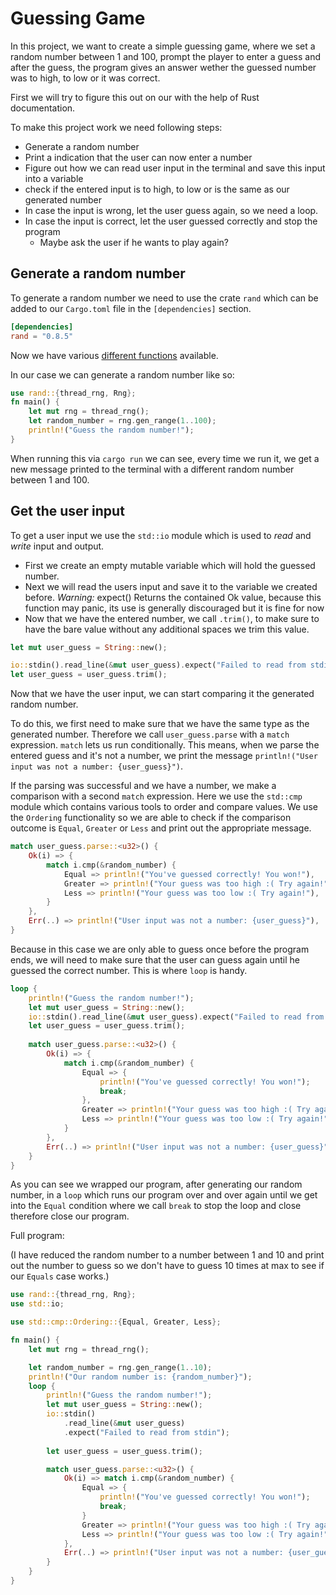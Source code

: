 # Guessing Game

In this project, we want to create a simple guessing game, where we set a random number between 1 and 100, prompt the player to enter a guess and after the guess, the program gives an answer wether the guessed number was to high, to low or it was correct. 

First we will try to figure this out on our with the help of Rust documentation. 

To make this project work we need following steps:

- Generate a random number
- Print a indication that the user can now enter a number
- Figure out how we can read user input in the terminal and save this input into a variable
- check if the entered input is to high, to low or is the same as our generated number
- In case the input is wrong, let the user guess again, so we need a loop.
- In case the input is correct, let the user guessed correctly and stop the program
  - Maybe ask the user if he wants to play again?


## Generate a random number
To generate a random number we need to use the crate `rand` which can be added to our `Cargo.toml` file in the `[dependencies]` section.

```toml
[dependencies]
rand = "0.8.5"
```

Now we have various [different functions](https://docs.rs/rand/latest/rand/trait.Rng.html#) available.

In our case we can generate a random number like so: 

```rust
use rand::{thread_rng, Rng};
fn main() {    
    let mut rng = thread_rng();
    let random_number = rng.gen_range(1..100);
    println!("Guess the random number!");
}
```

When running this via `cargo run` we can see, every time we run it, we get a new message printed to the terminal with a different random number between 1 and 100. 

## Get the user input

To get a user input we use the `std::io` module which is used to *read* and *write* input and output.

- First we create an empty mutable variable which will hold the guessed number.
- Next we will read the users input and save it to the variable we created before. *Warning:* expect() Returns the contained Ok value, because this function may panic, its use is generally discouraged but it is fine for now 
- Now that we have the entered number, we call `.trim()`, to make sure to have the bare value without any additional spaces we trim this value.
```rust
let mut user_guess = String::new();

io::stdin().read_line(&mut user_guess).expect("Failed to read from stdin");
let user_guess = user_guess.trim();
```

Now that we have the user input, we can start comparing it the generated random number.

To do this, we first need to make sure that we have the same type as the generated number. Therefore we call `user_guess.parse` with a `match` expression. `match` lets us run conditionally. This means, when we parse the entered guess and it's not a number, we print the message `println!("User input was not a number: {user_guess}")`. 

If the parsing was successful and we have a number, we make a comparison with a second `match` expression. Here we use the `std::cmp` module which contains various tools to order and compare values. We use the `Ordering` functionality so we are able to check if the comparison outcome is `Equal`, `Greater` or `Less` and print out the appropriate message.

```rust
match user_guess.parse::<u32>() {
    Ok(i) => {
        match i.cmp(&random_number) {
            Equal => println!("You've guessed correctly! You won!"),
            Greater => println!("Your guess was too high :( Try again!"),
            Less => println!("Your guess was too low :( Try again!"),
        }
    },
    Err(..) => println!("User input was not a number: {user_guess}"),
}
```

Because in this case we are only able to guess once before the program ends, we will need to make sure that the user can guess again until he guessed the correct number. This is where `loop` is handy. 

```rust
loop {
    println!("Guess the random number!");
    let mut user_guess = String::new();
    io::stdin().read_line(&mut user_guess).expect("Failed to read from stdin");
    let user_guess = user_guess.trim();
    
    match user_guess.parse::<u32>() {
        Ok(i) => {
            match i.cmp(&random_number) {
                Equal => {
                    println!("You've guessed correctly! You won!");
                    break;
                },
                Greater => println!("Your guess was too high :( Try again!"),
                Less => println!("Your guess was too low :( Try again!"),
            }
        },
        Err(..) => println!("User input was not a number: {user_guess}"),
    }
}
```

As you can see we wrapped our program, after generating our random number, in a `loop` which runs our program over and over again until we get into the `Equal` condition where we call `break` to stop the loop and close therefore close our program. 

Full program: 

(I have reduced the random number to a number between 1 and 10 and print out the number to guess so we don't have to guess 10 times at max to see if our `Equals` case works.)

```rust
use rand::{thread_rng, Rng};
use std::io;

use std::cmp::Ordering::{Equal, Greater, Less};

fn main() {
    let mut rng = thread_rng();

    let random_number = rng.gen_range(1..10);
    println!("Our random number is: {random_number}");
    loop {
        println!("Guess the random number!");
        let mut user_guess = String::new();
        io::stdin()
            .read_line(&mut user_guess)
            .expect("Failed to read from stdin");
            
        let user_guess = user_guess.trim();

        match user_guess.parse::<u32>() {
            Ok(i) => match i.cmp(&random_number) {
                Equal => {
                    println!("You've guessed correctly! You won!");
                    break;
                }
                Greater => println!("Your guess was too high :( Try again!"),
                Less => println!("Your guess was too low :( Try again!"),
            },
            Err(..) => println!("User input was not a number: {user_guess}"),
        }
    }
}
```
